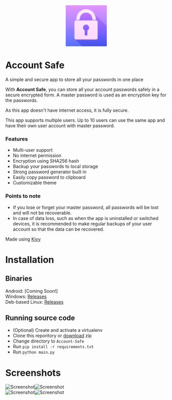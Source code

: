 <div align="center">
 <img src="https://github.com/Shiv-Patil/Account-Safe/blob/main/res/icon.png?raw=true" alt="Logo" width="128" height="128">  
</div>

# Account Safe

A simple and secure app to store all your passwords in one place

With <b>Account Safe</b>, you can store all your account passwords safely in a secure encrypted form. A master password is used as an encryption key for the passwords.

As this app doesn't have internet access, it is fully secure.

This app supports multiple users. Up to 10 users can use the same app and have their own user account with master password.

### Features
 - Multi-user support
 - No internet permission
 - Encryption using SHA256 hash
 - Backup your passwords to local storage
 - Strong password generator built in
 - Easily copy password to clipboard
 - Customizable theme

### Points to note
 - If you lose or forget your master password, all passwords will be lost and will not be recoverable.
 - In case of data loss, such as when the app is uninstalled or switched devices, it is recommended to make regular backups of your user account so that the data can be recovered.

Made using [Kivy](https://kivy.org/ "Kivy homepage")

# Installation

## Binaries

Android: [Coming Soon!]  
Windows: [Releases](https://github.com/Shiv-Patil/Account-Safe/releases)  
Deb-based Linux: [Releases](https://github.com/Shiv-Patil/Account-Safe/releases)

## Running source code

- (Optional) Create and activate a virtualenv
- Clone this reporitory or [download](https://github.com/Shiv-Patil/Account-Safe/archive/HEAD.zip) zip
- Change directory to `Account-Safe`
- Run `pip install -r requirements.txt`
- Run `python main.py`

# Screenshots

<img src="https://i.postimg.cc/3RNPshrR/screenshot2.jpg" alt="Screenshot" width="30%"><img src="https://i.postimg.cc/Fz3m6vGS/screenshot3.jpg" alt="Screenshot" width="30%">  
<img src="https://i.postimg.cc/zXw8SJyZ/screenshot4.jpg" alt="Screenshot" width="30%"><img src="https://i.postimg.cc/Jz1mp9Xy/screenshot5.jpg" alt="Screenshot" width="30%">
